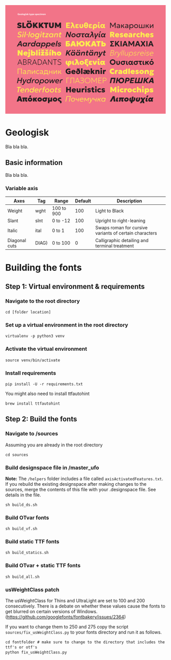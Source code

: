 ![Geologisk type specimen](specimen.gif)

# Geologisk 

Bla bla bla.

## Basic information

Bla bla bla.

### Variable axis

| Axes | Tag | Range | Default | Description |
| ---- | --- | ----- | ------- | ----------- | 
| Weight | wght | 100 to 900  | 100 | Light to Black |
| Slant | slnt | 0 to -12 | 100 | Upright to right-leaning |
| Italic | ital | 0 to 1 | 100 | Swaps roman for cursive variants of certain characters |
| Diagonal cuts | DIAG)  | 0 to 100  | 0 | Calligraphic detailing and terminal treatment |






# Building the fonts

## Step 1: Virtual environment & requirements

### Navigate to the root directory
```
cd [folder location]
```

### Set up a virtual environment in the root directory

```
virtualenv -p python3 venv
```

### Activate the virtual environment

```
source venv/bin/activate
```

### Install requirements

```
pip install -U -r requirements.txt
```

You might also need to install ttfautohint

```
brew install ttfautohint
```



## Step 2: Build the fonts


### Navigate to /sources
Assuming you are already in the root directory

```
cd sources
```

### Build designspace file in /master_ufo
**Note:** The `/helpers` folder includes a file called `axisActivatedFeatures.txt`. If you rebuild the existing designspace after making changes to the sources, merge the contents of this file with your .designspace file. See details in the file.

```
sh build_ds.sh
```

### Build OTvar fonts

```
sh build_vf.sh
```

### Build static TTF fonts

```
sh build_statics.sh
```

### Build OTvar + static TTF fonts

```
sh build_all.sh
```  

### usWeightClass patch

The usWeightClass for Thins and UltraLight are set to 100 and 200 consecutively. There is a debate on whether these values cause the fonts to get blurred on certain versions of Windows. (https://github.com/googlefonts/fontbakery/issues/2364) 

If you want to change them to 250 and 275 copy the script `sources/fix_usWeightClass.py` to your fonts directory and run it as follows.

```
cd fontfolder # make sure to change to the directory that includes the ttf's or otf's
python fix_usWeightClass.py
```
